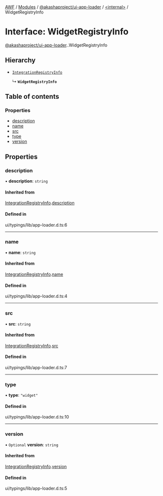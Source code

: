 [AWF](../README.md) / [Modules](../modules.md) / [@akashaproject/ui-app-loader](../modules/akashaproject_ui_app_loader.md) / [<internal\>](../modules/akashaproject_ui_app_loader._internal_.md) / WidgetRegistryInfo

# Interface: WidgetRegistryInfo

[@akashaproject/ui-app-loader](../modules/akashaproject_ui_app_loader.md).[<internal>](../modules/akashaproject_ui_app_loader._internal_.md).WidgetRegistryInfo

## Hierarchy

- [`IntegrationRegistryInfo`](akashaproject_ui_app_loader._internal_.IntegrationRegistryInfo.md)

  ↳ **`WidgetRegistryInfo`**

## Table of contents

### Properties

- [description](akashaproject_ui_app_loader._internal_.WidgetRegistryInfo.md#description)
- [name](akashaproject_ui_app_loader._internal_.WidgetRegistryInfo.md#name)
- [src](akashaproject_ui_app_loader._internal_.WidgetRegistryInfo.md#src)
- [type](akashaproject_ui_app_loader._internal_.WidgetRegistryInfo.md#type)
- [version](akashaproject_ui_app_loader._internal_.WidgetRegistryInfo.md#version)

## Properties

### description

• **description**: `string`

#### Inherited from

[IntegrationRegistryInfo](akashaproject_ui_app_loader._internal_.IntegrationRegistryInfo.md).[description](akashaproject_ui_app_loader._internal_.IntegrationRegistryInfo.md#description)

#### Defined in

ui/typings/lib/app-loader.d.ts:6

___

### name

• **name**: `string`

#### Inherited from

[IntegrationRegistryInfo](akashaproject_ui_app_loader._internal_.IntegrationRegistryInfo.md).[name](akashaproject_ui_app_loader._internal_.IntegrationRegistryInfo.md#name)

#### Defined in

ui/typings/lib/app-loader.d.ts:4

___

### src

• **src**: `string`

#### Inherited from

[IntegrationRegistryInfo](akashaproject_ui_app_loader._internal_.IntegrationRegistryInfo.md).[src](akashaproject_ui_app_loader._internal_.IntegrationRegistryInfo.md#src)

#### Defined in

ui/typings/lib/app-loader.d.ts:7

___

### type

• **type**: ``"widget"``

#### Defined in

ui/typings/lib/app-loader.d.ts:10

___

### version

• `Optional` **version**: `string`

#### Inherited from

[IntegrationRegistryInfo](akashaproject_ui_app_loader._internal_.IntegrationRegistryInfo.md).[version](akashaproject_ui_app_loader._internal_.IntegrationRegistryInfo.md#version)

#### Defined in

ui/typings/lib/app-loader.d.ts:5

